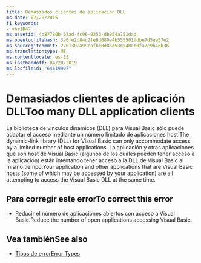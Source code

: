 ```yaml
---
title: Demasiados clientes de aplicación DLL
ms.date: 07/20/2015
f1_keywords:
- vbrID47
ms.assetid: 4b87780b-67ad-4c96-9253-db954a751dad
ms.openlocfilehash: 3a0fe2d84c2fe6d080e4b555501fdbe7d5ee57e2
ms.sourcegitcommit: 2701302a99cafbe0d86d53d540eb0fa7e9b46b36
ms.translationtype: MT
ms.contentlocale: es-ES
ms.lasthandoff: 04/28/2019
ms.locfileid: "64619997"
---
```

# <a name="too-many-dll-application-clients"></a><span data-ttu-id="91d31-102">Demasiados clientes de aplicación DLL</span><span class="sxs-lookup"><span data-stu-id="91d31-102">Too many DLL application clients</span></span>
<span data-ttu-id="91d31-103">La biblioteca de vínculos dinámicos (DLL) para Visual Basic sólo puede adaptar el acceso mediante un número limitado de aplicaciones host.</span><span class="sxs-lookup"><span data-stu-id="91d31-103">The dynamic-link library (DLL) for Visual Basic can only accommodate access by a limited number of host applications.</span></span> <span data-ttu-id="91d31-104">La aplicación y otras aplicaciones que son host de Visual Basic (algunos de los cuales pueden tener acceso a la aplicación) están intentando tener acceso a la DLL de Visual Basic al mismo tiempo.</span><span class="sxs-lookup"><span data-stu-id="91d31-104">Your application and other applications that are Visual Basic hosts (some of which may be accessed by your application) are all attempting to access the Visual Basic DLL at the same time.</span></span>  
  
## <a name="to-correct-this-error"></a><span data-ttu-id="91d31-105">Para corregir este error</span><span class="sxs-lookup"><span data-stu-id="91d31-105">To correct this error</span></span>  
  
- <span data-ttu-id="91d31-106">Reducir el número de aplicaciones abiertos con acceso a Visual Basic.</span><span class="sxs-lookup"><span data-stu-id="91d31-106">Reduce the number of open applications accessing Visual Basic.</span></span>  
  
## <a name="see-also"></a><span data-ttu-id="91d31-107">Vea también</span><span class="sxs-lookup"><span data-stu-id="91d31-107">See also</span></span>

- [<span data-ttu-id="91d31-108">Tipos de error</span><span class="sxs-lookup"><span data-stu-id="91d31-108">Error Types</span></span>](../../visual-basic/programming-guide/language-features/error-types.md)
